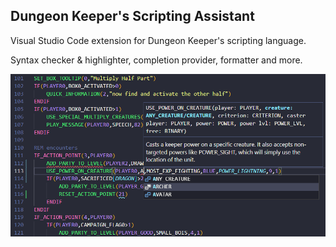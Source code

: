 ## Dungeon Keeper's Scripting Assistant

Visual Studio Code extension for Dungeon Keeper's scripting language.

Syntax checker & highlighter, completion provider, formatter and more.

![Dksa code screenshot](https://raw.githubusercontent.com/kxvv/vscode-dkfx-script-assist/master/dksa_code.png)
